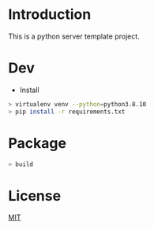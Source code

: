 # Introduction

This is a python server template project.

# Dev

- Install

```bash
> virtualenv venv --python=python3.8.10
> pip install -r requirements.txt
```

# Package

```bash
> build
```

# License

[MIT](./LICENSE)
